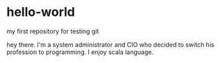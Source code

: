 # hello-world
my first repository for testing git


hey there. I'm a system administrator and CIO who decided to switch his profession to programming. I enjoy scala language.
